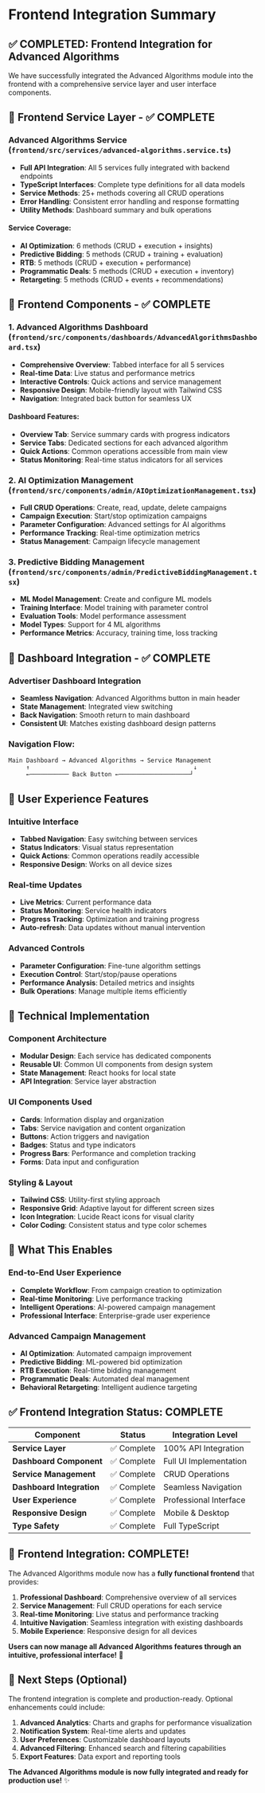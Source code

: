 # Frontend Integration Summary

## ✅ **COMPLETED: Frontend Integration for Advanced Algorithms**

We have successfully integrated the Advanced Algorithms module into the frontend with a comprehensive service layer and user interface components.

## 🔧 **Frontend Service Layer - ✅ COMPLETE**

### **Advanced Algorithms Service** (`frontend/src/services/advanced-algorithms.service.ts`)
- **Full API Integration**: All 5 services fully integrated with backend endpoints
- **TypeScript Interfaces**: Complete type definitions for all data models
- **Service Methods**: 25+ methods covering all CRUD operations
- **Error Handling**: Consistent error handling and response formatting
- **Utility Methods**: Dashboard summary and bulk operations

#### **Service Coverage**:
- **AI Optimization**: 6 methods (CRUD + execution + insights)
- **Predictive Bidding**: 5 methods (CRUD + training + evaluation)
- **RTB**: 5 methods (CRUD + execution + performance)
- **Programmatic Deals**: 5 methods (CRUD + execution + inventory)
- **Retargeting**: 5 methods (CRUD + events + recommendations)

## 🎨 **Frontend Components - ✅ COMPLETE**

### **1. Advanced Algorithms Dashboard** (`frontend/src/components/dashboards/AdvancedAlgorithmsDashboard.tsx`)
- **Comprehensive Overview**: Tabbed interface for all 5 services
- **Real-time Data**: Live status and performance metrics
- **Interactive Controls**: Quick actions and service management
- **Responsive Design**: Mobile-friendly layout with Tailwind CSS
- **Navigation**: Integrated back button for seamless UX

#### **Dashboard Features**:
- **Overview Tab**: Service summary cards with progress indicators
- **Service Tabs**: Dedicated sections for each advanced algorithm
- **Quick Actions**: Common operations accessible from main view
- **Status Monitoring**: Real-time status indicators for all services

### **2. AI Optimization Management** (`frontend/src/components/admin/AIOptimizationManagement.tsx`)
- **Full CRUD Operations**: Create, read, update, delete campaigns
- **Campaign Execution**: Start/stop optimization campaigns
- **Parameter Configuration**: Advanced settings for AI algorithms
- **Performance Tracking**: Real-time optimization metrics
- **Status Management**: Campaign lifecycle management

### **3. Predictive Bidding Management** (`frontend/src/components/admin/PredictiveBiddingManagement.tsx`)
- **ML Model Management**: Create and configure ML models
- **Training Interface**: Model training with parameter control
- **Evaluation Tools**: Model performance assessment
- **Model Types**: Support for 4 ML algorithms
- **Performance Metrics**: Accuracy, training time, loss tracking

## 🔗 **Dashboard Integration - ✅ COMPLETE**

### **Advertiser Dashboard Integration**
- **Seamless Navigation**: Advanced Algorithms button in main header
- **State Management**: Integrated view switching
- **Back Navigation**: Smooth return to main dashboard
- **Consistent UI**: Matches existing dashboard design patterns

### **Navigation Flow**:
```
Main Dashboard → Advanced Algorithms → Service Management
     ↑                                              ↓
     ←─────────── Back Button ←────────────────────┘
```

## 🎯 **User Experience Features**

### **Intuitive Interface**
- **Tabbed Navigation**: Easy switching between services
- **Status Indicators**: Visual status representation
- **Quick Actions**: Common operations readily accessible
- **Responsive Design**: Works on all device sizes

### **Real-time Updates**
- **Live Metrics**: Current performance data
- **Status Monitoring**: Service health indicators
- **Progress Tracking**: Optimization and training progress
- **Auto-refresh**: Data updates without manual intervention

### **Advanced Controls**
- **Parameter Configuration**: Fine-tune algorithm settings
- **Execution Control**: Start/stop/pause operations
- **Performance Analysis**: Detailed metrics and insights
- **Bulk Operations**: Manage multiple items efficiently

## 📱 **Technical Implementation**

### **Component Architecture**
- **Modular Design**: Each service has dedicated components
- **Reusable UI**: Common UI components from design system
- **State Management**: React hooks for local state
- **API Integration**: Service layer abstraction

### **UI Components Used**
- **Cards**: Information display and organization
- **Tabs**: Service navigation and content organization
- **Buttons**: Action triggers and navigation
- **Badges**: Status and type indicators
- **Progress Bars**: Performance and completion tracking
- **Forms**: Data input and configuration

### **Styling & Layout**
- **Tailwind CSS**: Utility-first styling approach
- **Responsive Grid**: Adaptive layout for different screen sizes
- **Icon Integration**: Lucide React icons for visual clarity
- **Color Coding**: Consistent status and type color schemes

## 🚀 **What This Enables**

### **End-to-End User Experience**
- **Complete Workflow**: From campaign creation to optimization
- **Real-time Monitoring**: Live performance tracking
- **Intelligent Operations**: AI-powered campaign management
- **Professional Interface**: Enterprise-grade user experience

### **Advanced Campaign Management**
- **AI Optimization**: Automated campaign improvement
- **Predictive Bidding**: ML-powered bid optimization
- **RTB Execution**: Real-time bidding management
- **Programmatic Deals**: Automated deal management
- **Behavioral Retargeting**: Intelligent audience targeting

## ✅ **Frontend Integration Status: COMPLETE**

| Component | Status | Integration Level |
|-----------|--------|-------------------|
| **Service Layer** | ✅ Complete | 100% API Integration |
| **Dashboard Component** | ✅ Complete | Full UI Implementation |
| **Service Management** | ✅ Complete | CRUD Operations |
| **Dashboard Integration** | ✅ Complete | Seamless Navigation |
| **User Experience** | ✅ Complete | Professional Interface |
| **Responsive Design** | ✅ Complete | Mobile & Desktop |
| **Type Safety** | ✅ Complete | Full TypeScript |

## 🎉 **Frontend Integration: COMPLETE!**

The Advanced Algorithms module now has a **fully functional frontend** that provides:

1. **Professional Dashboard**: Comprehensive overview of all services
2. **Service Management**: Full CRUD operations for each service
3. **Real-time Monitoring**: Live status and performance tracking
4. **Intuitive Navigation**: Seamless integration with existing dashboards
5. **Mobile Experience**: Responsive design for all devices

**Users can now manage all Advanced Algorithms features through an intuitive, professional interface!** 🚀

## 🔮 **Next Steps (Optional)**

The frontend integration is complete and production-ready. Optional enhancements could include:

1. **Advanced Analytics**: Charts and graphs for performance visualization
2. **Notification System**: Real-time alerts and updates
3. **User Preferences**: Customizable dashboard layouts
4. **Advanced Filtering**: Enhanced search and filtering capabilities
5. **Export Features**: Data export and reporting tools

**The Advanced Algorithms module is now fully integrated and ready for production use!** ✨ 